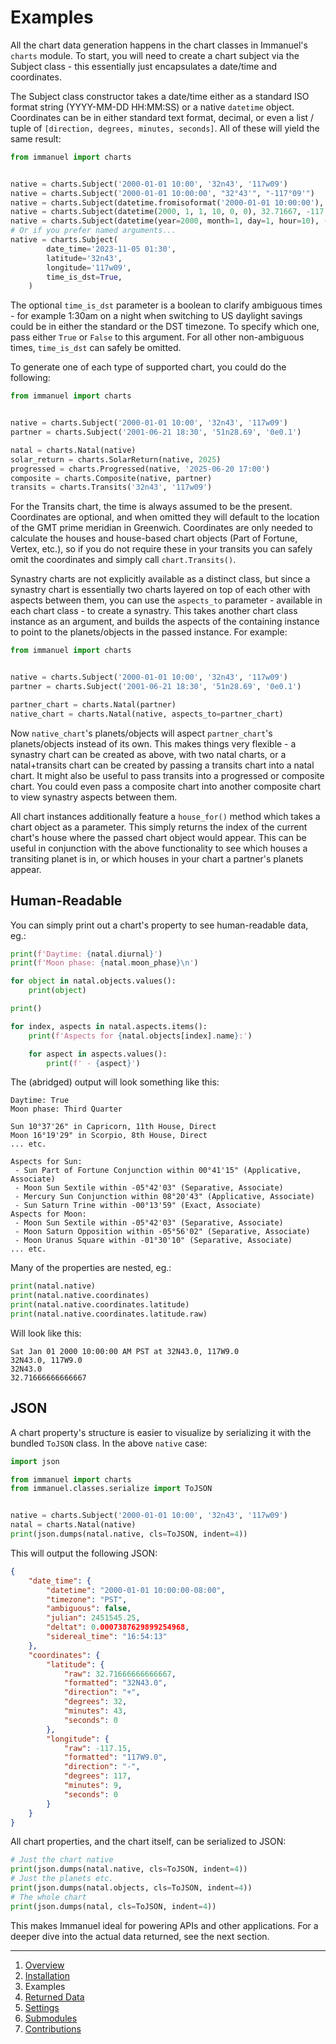 # Examples

All the chart data generation happens in the chart classes in Immanuel's `charts` module. To start, you will need to create a chart subject via the Subject class - this essentially just encapsulates a date/time and coordinates.

The Subject class constructor takes a date/time either as a standard ISO format string (YYYY-MM-DD HH:MM:SS) or a native `datetime` object. Coordinates can be in either standard text format, decimal, or even a list / tuple of `[direction, degrees, minutes, seconds]`. All of these will yield the same result:

```python
from immanuel import charts


native = charts.Subject('2000-01-01 10:00', '32n43', '117w09')
native = charts.Subject('2000-01-01 10:00:00', "32°43'", "-117°09'")
native = charts.Subject(datetime.fromisoformat('2000-01-01 10:00:00'), '32.71667n', '117.15w')
native = charts.Subject(datetime(2000, 1, 1, 10, 0, 0), 32.71667, -117.15)
native = charts.Subject(datetime(year=2000, month=1, day=1, hour=10), ('+', 32, 43, 0), ['-', 117, 9, 0])
# Or if you prefer named arguments...
native = charts.Subject(
        date_time='2023-11-05 01:30',
        latitude='32n43',
        longitude='117w09',
        time_is_dst=True,
    )
```

The optional `time_is_dst` parameter is a boolean to clarify ambiguous times - for example 1:30am on a night when switching to US daylight savings could be in either the standard or the DST timezone. To specify which one, pass either `True` or `False` to this argument. For all other non-ambiguous times, `time_is_dst` can safely be omitted.

To generate one of each type of supported chart, you could do the following:

```python
from immanuel import charts


native = charts.Subject('2000-01-01 10:00', '32n43', '117w09')
partner = charts.Subject('2001-06-21 18:30', '51n28.69', '0e0.1')

natal = charts.Natal(native)
solar_return = charts.SolarReturn(native, 2025)
progressed = charts.Progressed(native, '2025-06-20 17:00')
composite = charts.Composite(native, partner)
transits = charts.Transits('32n43', '117w09')
```

For the Transits chart, the time is always assumed to be the present. Coordinates are optional, and when omitted they will default to the location of the GMT prime meridian in Greenwich. Coordinates are only needed to calculate the houses and house-based chart objects (Part of Fortune, Vertex, etc.), so if you do not require these in your transits you can safely omit the coordinates and simply call `chart.Transits()`.

Synastry charts are not explicitly available as a distinct class, but since a synastry chart is essentially two charts layered on top of each other with aspects between them, you can use the `aspects_to` parameter - available in each chart class - to create a synastry. This takes another chart class instance as an argument, and builds the aspects of the containing instance to point to the planets/objects in the passed instance. For example:

```python
from immanuel import charts


native = charts.Subject('2000-01-01 10:00', '32n43', '117w09')
partner = charts.Subject('2001-06-21 18:30', '51n28.69', '0e0.1')

partner_chart = charts.Natal(partner)
native_chart = charts.Natal(native, aspects_to=partner_chart)
```

Now `native_chart`'s planets/objects will aspect `partner_chart`'s planets/objects instead of its own. This makes things very flexible - a synastry chart can be created as above, with two natal charts, or a natal+transits chart can be created by passing a transits chart into a natal chart. It might also be useful to pass transits into a progressed or composite chart. You could even pass a composite chart into another composite chart to view synastry aspects between them.

All chart instances additionally feature a `house_for()` method which takes a chart object as a parameter. This simply returns the index of the current chart's house where the passed chart object would appear. This can be useful in conjunction with the above functionality to see which houses a transiting planet is in, or which houses in your chart a partner's planets appear.

## Human-Readable

You can simply print out a chart's property to see human-readable data, eg.:

```python
print(f'Daytime: {natal.diurnal}')
print(f'Moon phase: {natal.moon_phase}\n')

for object in natal.objects.values():
    print(object)

print()

for index, aspects in natal.aspects.items():
    print(f'Aspects for {natal.objects[index].name}:')

    for aspect in aspects.values():
        print(f' - {aspect}')
```

The (abridged) output will look something like this:

```
Daytime: True
Moon phase: Third Quarter

Sun 10°37'26" in Capricorn, 11th House, Direct
Moon 16°19'29" in Scorpio, 8th House, Direct
... etc.

Aspects for Sun:
 - Sun Part of Fortune Conjunction within 00°41'15" (Applicative, Associate)
 - Moon Sun Sextile within -05°42'03" (Separative, Associate)
 - Mercury Sun Conjunction within 08°20'43" (Applicative, Associate)
 - Sun Saturn Trine within -00°13'59" (Exact, Associate)
Aspects for Moon:
 - Moon Sun Sextile within -05°42'03" (Separative, Associate)
 - Moon Saturn Opposition within -05°56'02" (Separative, Associate)
 - Moon Uranus Square within -01°30'10" (Separative, Associate)
... etc.
```

Many of the properties are nested, eg.:

```python
print(natal.native)
print(natal.native.coordinates)
print(natal.native.coordinates.latitude)
print(natal.native.coordinates.latitude.raw)
```

Will look like this:

```
Sat Jan 01 2000 10:00:00 AM PST at 32N43.0, 117W9.0
32N43.0, 117W9.0
32N43.0
32.71666666666667
```

## JSON

A chart property's structure is easier to visualize by serializing it with the bundled `ToJSON` class. In the above `native` case:

```python
import json

from immanuel import charts
from immanuel.classes.serialize import ToJSON


native = charts.Subject('2000-01-01 10:00', '32n43', '117w09')
natal = charts.Natal(native)
print(json.dumps(natal.native, cls=ToJSON, indent=4))
```

This will output the following JSON:

```json
{
    "date_time": {
        "datetime": "2000-01-01 10:00:00-08:00",
        "timezone": "PST",
        "ambiguous": false,
        "julian": 2451545.25,
        "deltat": 0.0007387629899254968,
        "sidereal_time": "16:54:13"
    },
    "coordinates": {
        "latitude": {
            "raw": 32.71666666666667,
            "formatted": "32N43.0",
            "direction": "+",
            "degrees": 32,
            "minutes": 43,
            "seconds": 0
        },
        "longitude": {
            "raw": -117.15,
            "formatted": "117W9.0",
            "direction": "-",
            "degrees": 117,
            "minutes": 9,
            "seconds": 0
        }
    }
}
```

All chart properties, and the chart itself, can be serialized to JSON:

```python
# Just the chart native
print(json.dumps(natal.native, cls=ToJSON, indent=4))
# Just the planets etc.
print(json.dumps(natal.objects, cls=ToJSON, indent=4))
# The whole chart
print(json.dumps(natal, cls=ToJSON, indent=4))
```

This makes Immanuel ideal for powering APIs and other applications. For a deeper dive into the actual data returned, see the next section.

---

1. [Overview](1-overview.md)
2. [Installation](2-installation.md)
3. Examples
4. [Returned Data](4-data.md)
5. [Settings](5-settings.md)
6. [Submodules](6-submodules.md)
7. [Contributions](7-contributions.md)
